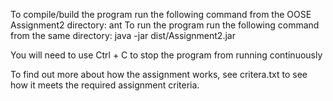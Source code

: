 To compile/build the program run the following command from the OOSE 
Assignment2 directory:
    ant
To run the program run the following command from the same directory:
    java -jar dist/Assignment2.jar


You will need to use Ctrl + C to stop the program from running continuously

To find out more about how the assignment works, see critera.txt to see how it meets the required assignment criteria.

